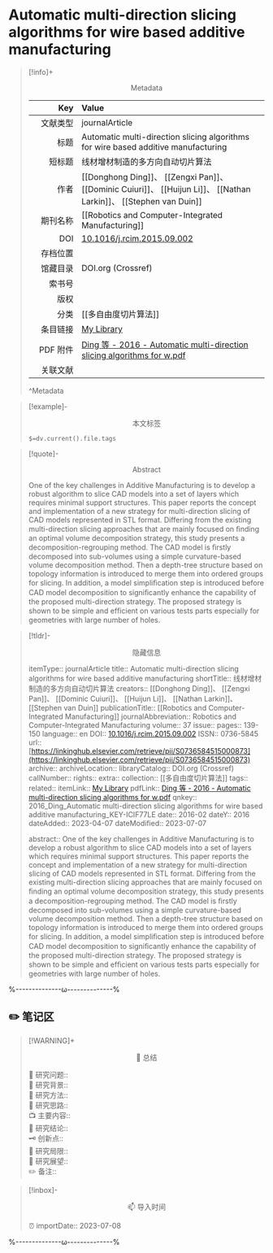 # Automatic multi-direction slicing algorithms for wire based additive manufacturing
> [!info]+ <center>Metadata</center>
> 
> |<div style="width: 5em">Key</div>|Value|
> |--:|:--|
> |文献类型|journalArticle|
> |标题|Automatic multi-direction slicing algorithms for wire based additive manufacturing|
> |短标题|线材增材制造的多方向自动切片算法|
> |作者|[[Donghong Ding]]、 [[Zengxi Pan]]、 [[Dominic Cuiuri]]、 [[Huijun Li]]、 [[Nathan Larkin]]、 [[Stephen van Duin]]|
> |期刊名称|[[Robotics and Computer-Integrated Manufacturing]]|
> |DOI|[10.1016/j.rcim.2015.09.002](https://doi.org/10.1016/j.rcim.2015.09.002)|
> |存档位置||
> |馆藏目录|DOI.org (Crossref)|
> |索书号||
> |版权||
> |分类|[[多自由度切片算法]]|
> |条目链接|[My Library](zotero://select/library/items/ICIF77LE)|
> |PDF 附件|[Ding 等 - 2016 - Automatic multi-direction slicing algorithms for w.pdf](zotero://open-pdf/library/items/32JEMNK9)|
> |关联文献||
> ^Metadata

> [!example]- <center>本文标签</center>
> 
> `$=dv.current().file.tags`

> [!quote]- <center>Abstract</center>
> 
> One of the key challenges in Additive Manufacturing is to develop a robust algorithm to slice CAD models into a set of layers which requires minimal support structures. This paper reports the concept and implementation of a new strategy for multi-direction slicing of CAD models represented in STL format. Differing from the existing multi-direction slicing approaches that are mainly focused on ﬁnding an optimal volume decomposition strategy, this study presents a decomposition-regrouping method. The CAD model is ﬁrstly decomposed into sub-volumes using a simple curvature-based volume decomposition method. Then a depth-tree structure based on topology information is introduced to merge them into ordered groups for slicing. In addition, a model simpliﬁcation step is introduced before CAD model decomposition to signiﬁcantly enhance the capability of the proposed multi-direction strategy. The proposed strategy is shown to be simple and efﬁcient on various tests parts especially for geometries with large number of holes.

> [!tldr]- <center>隐藏信息</center>
> 
> itemType:: journalArticle
> title:: Automatic multi-direction slicing algorithms for wire based additive manufacturing
> shortTitle:: 线材增材制造的多方向自动切片算法
> creators:: [[Donghong Ding]]、 [[Zengxi Pan]]、 [[Dominic Cuiuri]]、 [[Huijun Li]]、 [[Nathan Larkin]]、 [[Stephen van Duin]]
> publicationTitle:: [[Robotics and Computer-Integrated Manufacturing]]
> journalAbbreviation:: Robotics and Computer-Integrated Manufacturing
> volume:: 37
> issue:: 
> pages:: 139-150
> language:: en
> DOI:: [10.1016/j.rcim.2015.09.002](https://doi.org/10.1016/j.rcim.2015.09.002)
> ISSN:: 0736-5845
> url:: [https://linkinghub.elsevier.com/retrieve/pii/S0736584515000873](https://linkinghub.elsevier.com/retrieve/pii/S0736584515000873)
> archive:: 
> archiveLocation:: 
> libraryCatalog:: DOI.org (Crossref)
> callNumber:: 
> rights:: 
> extra:: 
> collection:: [[多自由度切片算法]]
> tags:: 
> related:: 
> itemLink:: [My Library](zotero://select/library/items/ICIF77LE)
> pdfLink:: [Ding 等 - 2016 - Automatic multi-direction slicing algorithms for w.pdf](zotero://open-pdf/library/items/32JEMNK9)
> qnkey:: 2016_Ding_Automatic multi-direction slicing algorithms for wire based additive manufacturing_KEY-ICIF77LE
> date:: 2016-02
> dateY:: 2016
> dateAdded:: 2023-04-07
> dateModified:: 2023-07-07
> 
> abstract:: One of the key challenges in Additive Manufacturing is to develop a robust algorithm to slice CAD models into a set of layers which requires minimal support structures. This paper reports the concept and implementation of a new strategy for multi-direction slicing of CAD models represented in STL format. Differing from the existing multi-direction slicing approaches that are mainly focused on ﬁnding an optimal volume decomposition strategy, this study presents a decomposition-regrouping method. The CAD model is ﬁrstly decomposed into sub-volumes using a simple curvature-based volume decomposition method. Then a depth-tree structure based on topology information is introduced to merge them into ordered groups for slicing. In addition, a model simpliﬁcation step is introduced before CAD model decomposition to signiﬁcantly enhance the capability of the proposed multi-direction strategy. The proposed strategy is shown to be simple and efﬁcient on various tests parts especially for geometries with large number of holes.


%--------------ω--------------%

## ✏️ 笔记区

> [!WARNING]+ <center>🐣 总结</center>  
>
>🎯 研究问题::  
>🔎 研究背景::  
>🚀 研究方法::  
>🐔 研究思路::  
>📺 主要内容::  
>🎉 研究结论::  
>🗝️ 创新点::  
>💩 研究局限::  
>🐾 研究展望::  
>✏️ 备注::  

> [!inbox]- <center>📫 导入时间</center>
>
> ⏰ importDate:: 2023-07-08

%--------------ω--------------%